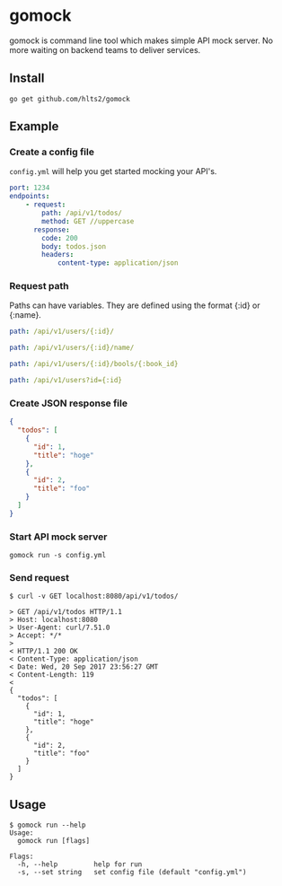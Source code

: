 # gomock

gomock is command line tool which makes simple API mock server. No more waiting on backend teams to deliver services.

## Install

```shell
go get github.com/hlts2/gomock
```

## Example

### Create a config file
`config.yml` will help you get started mocking your API's.

```yaml
port: 1234
endpoints:
    - request:
        path: /api/v1/todos/
        method: GET //uppercase
      response:
        code: 200
        body: todos.json
        headers:
            content-type: application/json
```

### Request path
Paths can have variables. They are defined using the format {:id} or {:name}. 

```yaml
path: /api/v1/users/{:id}/

path: /api/v1/users/{:id}/name/

path: /api/v1/users/{:id}/bools/{:book_id}

path: /api/v1/users?id={:id}
```

### Create JSON response file

```json
{
  "todos": [
    {
      "id": 1,
      "title": "hoge"
    },
    {
      "id": 2,
      "title": "foo"
    }
  ]
}

```

### Start API mock server

```
gomock run -s config.yml
```

### Send request

```
$ curl -v GET localhost:8080/api/v1/todos/

> GET /api/v1/todos HTTP/1.1
> Host: localhost:8080
> User-Agent: curl/7.51.0
> Accept: */*
>
< HTTP/1.1 200 OK
< Content-Type: application/json
< Date: Wed, 20 Sep 2017 23:56:27 GMT
< Content-Length: 119
<
{
  "todos": [
    {
      "id": 1,
      "title": "hoge"
    },
    {
      "id": 2,
      "title": "foo"
    }
  ]
}

```

## Usage

```
$ gomock run --help
Usage:
  gomock run [flags]

Flags:
  -h, --help         help for run
  -s, --set string   set config file (default "config.yml")
```
